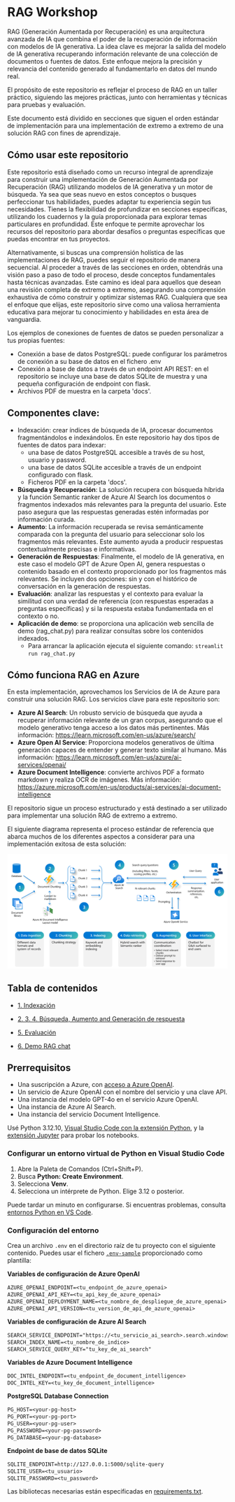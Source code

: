 # RAG Workshop

RAG (Generación Aumentada por Recuperación) es una arquitectura avanzada de IA que combina el poder de la recuperación de información con modelos de IA generativa. La idea clave es mejorar la salida del modelo de IA generativa recuperando información relevante de una colección de documentos o fuentes de datos. Este enfoque mejora la precisión y relevancia del contenido generado al fundamentarlo en datos del mundo real.

El propósito de este repositorio es reflejar el proceso de RAG en un taller práctico, siguiendo las mejores prácticas, junto con herramientas y técnicas para pruebas y evaluación.

Este documento está dividido en secciones que siguen el orden estándar de implementación para una implementación de extremo a extremo de una solución RAG con fines de aprendizaje.

## Cómo usar este repositorio

Este repositorio está diseñado como un recurso integral de aprendizaje para construir una implementación de Generación Aumentada por Recuperación (RAG) utilizando modelos de IA generativa y un motor de búsqueda. Ya sea que seas nuevo en estos conceptos o busques perfeccionar tus habilidades, puedes adaptar tu experiencia según tus necesidades. Tienes la flexibilidad de profundizar en secciones específicas, utilizando los cuadernos y la guía proporcionada para explorar temas particulares en profundidad. Este enfoque te permite aprovechar los recursos del repositorio para abordar desafíos o preguntas específicas que puedas encontrar en tus proyectos.

Alternativamente, si buscas una comprensión holística de las implementaciones de RAG, puedes seguir el repositorio de manera secuencial. Al proceder a través de las secciones en orden, obtendrás una visión paso a paso de todo el proceso, desde conceptos fundamentales hasta técnicas avanzadas. Este camino es ideal para aquellos que desean una revisión completa de extremo a extremo, asegurando una comprensión exhaustiva de cómo construir y optimizar sistemas RAG. Cualquiera que sea el enfoque que elijas, este repositorio sirve como una valiosa herramienta educativa para mejorar tu conocimiento y habilidades en esta área de vanguardia.

Los ejemplos de conexiones de fuentes de datos se pueden personalizar a tus propias fuentes:
- Conexión a base de datos PostgreSQL: puede configurar los parámetros de conexión a su base de datos en el fichero .env
- Conexión a base de datos a través de un endpoint API REST: en el repositorio se incluye una base de datos SQLite de muestra y una pequeña configuración de endpoint con flask.
- Archivos PDF de muestra en la carpeta 'docs'.

## Componentes clave:
- Indexación: crear índices de búsqueda de IA, procesar documentos fragmentándolos e indexándolos. En este repositorio hay dos tipos de fuentes de datos para indexar:
   + una base de datos PostgreSQL accesible a través de su host, usuario y password.
   + una base de datos SQLite accesible a través de un endpoint configurado con flask.
   + Ficheros PDF en la carpeta 'docs'.
- **Búsqueda y Recuperación**: La solución recupera con búsqueda híbrida y la función Semantic ranker de Azure AI Search los documentos o fragmentos indexados más relevantes para la pregunta del usuario. Este paso asegura que las respuestas generadas estén informadas por información curada.
- **Aumento**: La información recuperada se revisa semánticamente comparada con la pregunta del usuario para seleccionar solo los fragmentos más relevantes. Este aumento ayuda a producir respuestas contextualmente precisas e informativas.
- **Generación de Respuestas**: Finalmente, el modelo de IA generativa, en este caso el modelo GPT de Azure Open AI, genera respuestas o contenido basado en el contexto proporcionado por los fragmentos más relevantes. Se incluyen dos opciones: sin y con el histórico de conversación en la generación de respuestas.
- **Evaluación**: analizar las respuestas y el contexto para evaluar la similitud con una verdad de referencia (con respuestas esperadas a preguntas específicas) y si la respuesta estaba fundamentada en el contexto o no.
- **Aplicación de demo**: se proporciona una aplicación web sencilla de demo (rag_chat.py) para realizar consultas sobre los contenidos indexados.
   + Para arrancar la aplicación ejecuta el siguiente comando: `streamlit run rag_chat.py`

## Cómo funciona RAG en Azure
En esta implementación, aprovechamos los Servicios de IA de Azure para construir una solución RAG. Los servicios clave para este repositorio son:
- **Azure AI Search**: Un robusto servicio de búsqueda que ayuda a recuperar información relevante de un gran corpus, asegurando que el modelo generativo tenga acceso a los datos más pertinentes. Más información: https://learn.microsoft.com/en-us/azure/search/
- **Azure Open AI Service**: Proporciona modelos generativos de última generación capaces de entender y generar texto similar al humano. Más información: https://learn.microsoft.com/en-us/azure/ai-services/openai/
- **Azure Document Intelligence**: convierte archivos PDF a formato markdown y realiza OCR de imágenes. Más información: https://azure.microsoft.com/en-us/products/ai-services/ai-document-intelligence

El repositorio sigue un proceso estructurado y está destinado a ser utilizado para implementar una solución RAG de extremo a extremo.

El siguiente diagrama representa el proceso estándar de referencia que abarca muchos de los diferentes aspectos a considerar para una implementación exitosa de esta solución:

<img src="./images/anatomy_of_rag.png" alt="Anatomy of RAG"/>

## Tabla de contenidos
<!--ts-->
   * [1. Indexación](./1-indexing/indexing.ipynb)

   * [2. 3. 4. Búsqueda, Aumento and Generación de respuesta](./2_3_4_search_augment_generate/search_augment_generate.ipynb)

   * [5. Evaluación](./5_evaluation/evaluation.ipynb)

   * [6. Demo RAG chat](./6_demo_rag_chat/README.md)

<!--te-->

## Prerrequisitos
+ Una suscripción a Azure, con [acceso a Azure OpenAI](https://aka.ms/oai/access).
+ Un servicio de Azure OpenAI con el nombre del servicio y una clave API.
+ Una instancia del modelo GPT-4o en el servicio Azure OpenAI.
+ Una instancia de Azure AI Search.
+ Una instancia del servicio Document Intelligence.

Usé Python 3.12.10, [Visual Studio Code con la extensión Python](https://code.visualstudio.com/docs/python/python-tutorial), y la [extensión Jupyter](https://marketplace.visualstudio.com/items?itemName=ms-toolsai.jupyter) para probar los notebooks.

### Configurar un entorno virtual de Python en Visual Studio Code

1. Abre la Paleta de Comandos (Ctrl+Shift+P).
2. Busca **Python: Create Environment**.
3. Selecciona **Venv**.
4. Selecciona un intérprete de Python. Elige 3.12 o posterior.

Puede tardar un minuto en configurarse. Si encuentras problemas, consulta [entornos Python en VS Code](https://code.visualstudio.com/docs/python/environments).

### Configuración del entorno

Crea un archivo `.env` en el directorio raíz de tu proyecto con el siguiente contenido. Puedes usar el fichero [`.env-sample`](.env-sample) proporcionado como plantilla:

**Variables de configuración de Azure OpenAI**
```
AZURE_OPENAI_ENDPOINT=<tu_endpoint_de_azure_openai>
AZURE_OPENAI_API_KEY=<tu_api_key_de_azure_openai>
AZURE_OPENAI_DEPLOYMENT_NAME=<tu_nombre_de_despliegue_de_azure_openai>
AZURE_OPENAI_API_VERSION=<tu_version_de_api_de_azure_openai>
```

**Variables de configuración de Azure AI Search**
```
SEARCH_SERVICE_ENDPOINT="https://<tu_servicio_ai_search>.search.windows.net"
SEARCH_INDEX_NAME=<tu_nombre_de_indice>
SEARCH_SERVICE_QUERY_KEY="tu_key_de_ai_search"
```

**Variables de Azure Document Intelligence**
```
DOC_INTEL_ENDPOINT=<tu_endpoint_de_document_intelligence>
DOC_INTEL_KEY=<tu_key_de_document_intelligence>
```

**PostgreSQL Database Connection**
```
PG_HOST=<your-pg-host>
PG_PORT=<your-pg-port>
PG_USER=<your-pg-user>
PG_PASSWORD=<your-pg-password>
PG_DATABASE=<your-pg-database>
```

**Endpoint de base de datos SQLite**
```
SQLITE_ENDPOINT=http://127.0.0.1:5000/sqlite-query
SQLITE_USER=<tu_usuario>
SQLITE_PASSWORD=<tu_password>
```

Las bibliotecas necesarias están especificadas en [requirements.txt](requirements.txt).